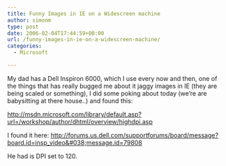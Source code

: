 ```yaml
---
title: Funny Images in IE on a Widescreen machine
author: simonm
type: post
date: 2006-02-04T17:44:59+00:00
url: /funny-images-in-ie-on-a-widescreen-machine/
categories:
  - Microsoft

---
```

My dad has a Dell Inspiron 6000, which I use every now and then, one of the things that has really bugged me about it jaggy images in IE (they are being scaled or something), I did some poking about today (we&#8217;re are babysitting at there house..) and found this:

<http://msdn.microsoft.com/library/default.asp?url=/workshop/author/dhtml/overview/highdpi.asp>

I found it here: <http://forums.us.dell.com/supportforums/board/message?board.id=insp_video&#038;message.id=79808>
  
He had is DPI set to 120.